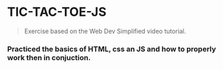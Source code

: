 # TIC-TAC-TOE-JS
>
> Exercise based on the Web Dev Simplified video tutorial.

### Practiced the basics of HTML, css an JS and how to properly work then in conjuction.
